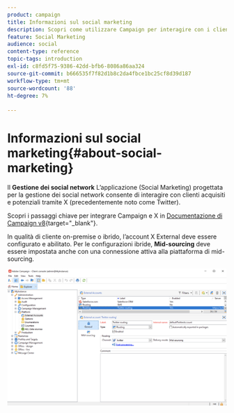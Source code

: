 ```yaml
---
product: campaign
title: Informazioni sul social marketing
description: Scopri come utilizzare Campaign per interagire con i clienti tramite Twitter
feature: Social Marketing
audience: social
content-type: reference
topic-tags: introduction
exl-id: c8fd5f75-9386-42dd-bfb6-8086a86aa324
source-git-commit: b666535f7f82d1b8c2da4fbce1bc25cf8d39d187
workflow-type: tm+mt
source-wordcount: '88'
ht-degree: 7%

---
```


# Informazioni sul social marketing{#about-social-marketing}

Il **Gestione dei social network** L’applicazione (Social Marketing) progettata per la gestione dei social network consente di interagire con clienti acquisiti e potenziali tramite X (precedentemente noto come Twitter).

Scopri i passaggi chiave per integrare Campaign e X in [Documentazione di Campaign v8](https://experienceleague.adobe.com/docs/campaign/campaign-v8/connect/ac-tw.html?lang=it){target="_blank"}.

In qualità di cliente on-premise o ibrido, l’account X External deve essere configurato e abilitato. Per le configurazioni ibride, **Mid-sourcing** deve essere impostata anche con una connessione attiva alla piattaforma di mid-sourcing.

![](assets/tw-external-account.png)
